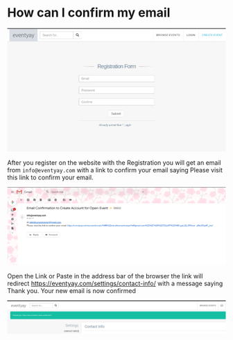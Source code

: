 # How can I confirm my email

![Registration Form](/event-setup/images/register-form.png)

After you register on the website with the Registration you will get an email from `info@eventyay.com` with a link to confirm your email
saying Please visit this link to confirm your email.

![Confirmation Mail](/event-setup/images/ConfimationMail.png)

Open the Link or Paste in the address bar of the browser the link will redirect https://eventyay.com/settings/contact-info/ with a message
saying Thank you. Your new email is now confirmed

![Message](/event-setup/images/message_conf.png)
